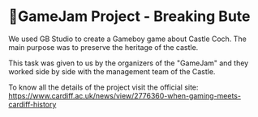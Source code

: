 # 🏰GameJam Project - Breaking Bute
We used GB Studio to create a Gameboy game about Castle Coch. The main purpose was to preserve the heritage of the castle. 

This task was given to us by the organizers of the "GameJam" and they worked side by side with the management team of the Castle. 

To know all the details of the project visit the official site: https://www.cardiff.ac.uk/news/view/2776360-when-gaming-meets-cardiff-history 
